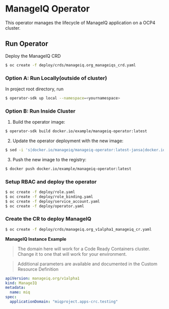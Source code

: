 # ManageIQ Operator

This operator manages the lifecycle of ManageIQ application on a OCP4 cluster.

## Run Operator

Deploy the ManageIQ CRD

```bash
$ oc create -f deploy/crds/manageiq.org_manageiqs_crd.yaml
```

### Option A: Run Locally(outside of cluster)

In project root directory, run

```bash 
$ operator-sdk up local --namespace=<yournamespace>
```

### Option B: Run Inside Cluster

1. Build the operator image:

```bash
$ operator-sdk build docker.io/example/manageiq-operator:latest
```

2. Update the operator deployment with the new image:

```bash
$ sed -i 's|docker.io/manageiq/manageiq-operator:latest-jansa|docker.io/example/manageiq-operator:latest-jansa|g' deploy/operator.yaml
```

3. Push the new image to the registry:

```bash
$ docker push docker.io/example/manageiq-operator:latest
```

### Setup RBAC and deploy the operator

```bash 
$ oc create -f deploy/role.yaml
$ oc create -f deploy/role_binding.yaml
$ oc create -f deploy/service_account.yaml
$ oc create -f deploy/operator.yaml
```

### Create the CR to deploy ManageIQ

```bash
$ oc create -f deploy/crds/manageiq.org_v1alpha1_manageiq_cr.yaml
```

**ManageIQ Instance Example**

> The domain here will work for a Code Ready Containers cluster. Change it to one that will work for your environment.

> Additional parameters are available and documented in the Custom Resource Definition

```yaml
apiVersion: manageiq.org/v1alpha1
kind: ManageIQ
metadata:
  name: miq
spec:
  applicationDomain: "miqproject.apps-crc.testing"
```
